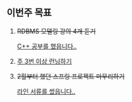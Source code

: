 ## 이번주 목표

1. ~~RDBMS 모델링 강의 4개 듣기~~

   [C++ 공부를 했읍니다..](https://github.com/mingdyuo/Let-me-be-a-BE-engineer/commits/main)

2. [주 3번 이상 런닝하기](https://user-images.githubusercontent.com/41130448/111173206-cdb50980-85e9-11eb-832e-e7795b7893ad.png)

3. ~~2월부터 했던 스프링 프로젝트 마무리하기~~

   [라인 서류를 썼읍니다..](https://user-images.githubusercontent.com/41130448/111173435-fdfca800-85e9-11eb-9e8e-7ba61950e06d.png)



